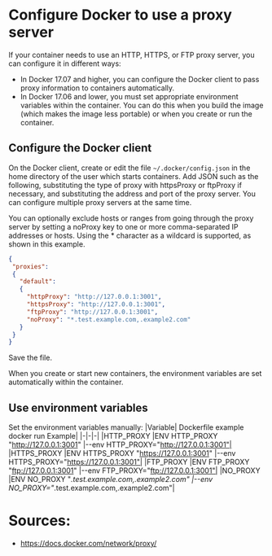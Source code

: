 
# Configure Docker to use a proxy server
If your container needs to use an HTTP, HTTPS, or FTP proxy server, you can configure it in different ways:
* In Docker 17.07 and higher, you can configure the Docker client to pass proxy information to containers automatically.
* In Docker 17.06 and lower, you must set appropriate environment variables within the container. You can do this when you build the image (which makes the image less portable) or when you create or run the container.

## Configure the Docker client
On the Docker client, create or edit the file `~/.docker/config.json` in the home directory of the user which starts containers. Add JSON such as the following, substituting the type of proxy with httpsProxy or ftpProxy if necessary, and substituting the address and port of the proxy server. You can configure multiple proxy servers at the same time.

You can optionally exclude hosts or ranges from going through the proxy server by setting a noProxy key to one or more comma-separated IP addresses or hosts. Using the * character as a wildcard is supported, as shown in this example.
```json
{
 "proxies":
 {
   "default":
   {
     "httpProxy": "http://127.0.0.1:3001",
     "httpsProxy": "http://127.0.0.1:3001",
     "ftpProxy": "http://127.0.0.1:3001",
     "noProxy": "*.test.example.com,.example2.com"
   }
 }
}
```
Save the file.

When you create or start new containers, the environment variables are set automatically within the container.


## Use environment variables
Set the environment variables manually:
|Variable|	Dockerfile example	docker run Example|
|-|-|-|
|HTTP_PROXY	|ENV HTTP_PROXY "http://127.0.0.1:3001"	|--env HTTP_PROXY="http://127.0.0.1:3001"|
|HTTPS_PROXY	|ENV HTTPS_PROXY "https://127.0.0.1:3001"	|--env HTTPS_PROXY="https://127.0.0.1:3001"|
|FTP_PROXY	|ENV FTP_PROXY "ftp://127.0.0.1:3001"	|--env FTP_PROXY="ftp://127.0.0.1:3001"|
|NO_PROXY	|ENV NO_PROXY "*.test.example.com,.example2.com"	|--env NO_PROXY="*.test.example.com,.example2.com"|

# Sources:
* https://docs.docker.com/network/proxy/